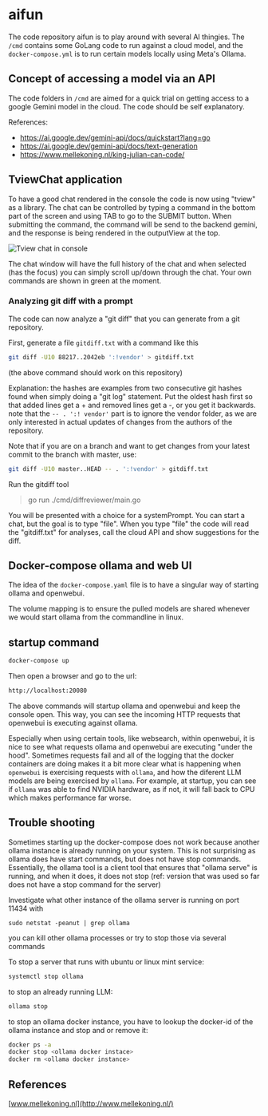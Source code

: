 # aifun

The code repository aifun is to play around with several AI thingies. The `/cmd` contains some GoLang code to run against a cloud model, and the `docker-compose.yml` is to run certain models locally using Meta's Ollama.

## Concept of accessing a model via an API

The code folders in `/cmd` are aimed for a quick trial on getting access to a google Gemini model in the cloud. The code should be self explanatory.

References:

- <https://ai.google.dev/gemini-api/docs/quickstart?lang=go>
- <https://ai.google.dev/gemini-api/docs/text-generation>
- <https://www.mellekoning.nl/king-julian-can-code/>

## TviewChat application

To have a good chat rendered in the console the code is now using "tview" as a library. The chat can be controlled by typing a command in the bottom part of the screen and using TAB to go to the SUBMIT button. When submitting the command, the command will be send to the backend gemini, and the response is being rendered in the outputView at the top.

![Tview chat in console](/docs/demochat.png)

The chat window will have the full history of the chat and when selected (has the focus) you can simply scroll up/down through the chat. Your own commands are shown in green at the moment.

### Analyzing git diff with a prompt

The code can now analyze a "git diff" that you can generate from a git repository.

First, generate a file `gitdiff.txt` with a command like this

```bash
git diff -U10 88217..2042eb ':!vendor' > gitdiff.txt
```

(the above command should work on this repository)

Explanation: the hashes are examples from two consecutive git hashes found when
simply doing a "git log" statement. Put the oldest hash first so that added lines get a + and removed lines get a -, or you get it backwards. note that the `-- . ':! vendor'` part is to ignore the vendor folder, as we are only interested in actual updates of changes from the authors of the repository.

Note that if you are on a branch and want to get changes from your latest commit to the branch with master, use:

```bash
git diff -U10 master..HEAD -- . ':!vendor' > gitdiff.txt
```

Run the gitdiff tool

> go run ./cmd/diffreviewer/main.go

You will be presented with a choice for a systemPrompt. You can start a chat, but the goal is to type "file".
When you type "file" the code will read the "gitdiff.txt" for analyses, call the cloud API and show suggestions for the diff.

## Docker-compose ollama and web UI

The idea of the `docker-compose.yaml` file is to have a singular way of starting ollama and openwebui.

The volume mapping is to ensure the pulled models are shared whenever we would start ollama from the commandline in linux.

## startup command

```bash
docker-compose up
```

Then open a browser and go to the url:

```bash
http://localhost:20080
```

The above commands will startup ollama and openwebui and keep the console open. This way, you can see the incoming HTTP requests that openwebui is executing against ollama.

Especially when using certain tools, like websearch, within openwebui, it is nice to see what requests ollama and openwebui are executing "under the hood". Sometimes requests fail and all of the logging that the docker containers are doing makes it a bit more clear what is happening when `openwebui` is exercising requests with `ollama`, and how the diferent LLM models are being exercised by `ollama`. For example, at startup, you can see if `ollama` was able to find NVIDIA hardware, as if not, it will fall back to CPU which makes performance far worse.

## Trouble shooting

Sometimes starting up the docker-compose does not work because another ollama instance is already running on your system. This is not surprising as ollama does have start commands, but does not have stop commands. Essentially, the ollama tool is a client tool that ensures that "ollama serve" is running, and when it does, it does not stop (ref: version that was used so far does not have a stop command for the server)

Investigate what other instance of the ollama server is running on port 11434 with

`sudo netstat -peanut | grep ollama`

you can kill other ollama processes or try to stop those via several commands

To stop a server that runs with ubuntu or linux mint service:

```bash
systemctl stop ollama
```

to stop an already running LLM:

```bash
ollama stop
```

to stop an ollama docker instance, you have to lookup the docker-id of the ollama instance and stop and or remove it:

```bash
docker ps -a
docker stop <ollama docker instace>
docker rm <ollama docker instance>
```

## References

[www.mellekoning.nl](http://www.mellekoning.nl/)
